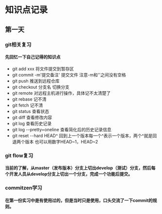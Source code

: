 # 知识点记录

## 第一天

### git相关复习

#### 先回忆一下自己记得的知识点

* git add xxx  将文件提交到暂存区
* git commit -m'提交备注'  提交文件   注意-m和''之间没有空格
* git push    推送到远程仓库
* git checkout 分支名    切换分支
* git remote  对远程主机进行操作，具体记不太清楚了
* git rebase  记不清
* git fetch   记不清
* git status 查看状态
* git diff 查看修改内容
* git log 查看历史记录
* git log --pretty=oneline 查看简化后的历史记录信息
* git reset --hard HEAD^ 回到上一个版本每一个^表示一个版本，两个^就是回退两个版本 也可以用数字HEAD~1，HEAD~2

### git flow复习

#### 当前的了解，从master（发布版本）分支上切出develop（测试）分支，然后每个开发人员从develop分支上切出一个分支，完成一个功能后提交。

### commitzen学习

#### 在第一份实习中是有使用过的，但是当时只是使用，口头交流了一下commit的规则。